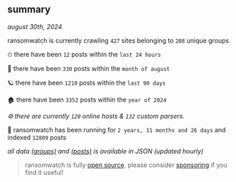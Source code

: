 
## summary
_august 30th, 2024_

ransomwatch is currently crawling `427` sites belonging to `208` unique groups

⏲ there have been `12` posts within the `last 24 hours`

🦈 there have been `330` posts within the `month of august`

🪐 there have been `1210` posts within the `last 90 days`

🏚 there have been `3352` posts within the `year of 2024`

_⚙️ there are currently `120` online hosts & `132` custom parsers._

🦕 ransomwatch has been running for `2 years, 11 months and 26 days` and indexed `12809` posts

_all data  [(groups)](http://ransomwhat.telemetry.ltd/groups) and [(posts)](http://ransomwhat.telemetry.ltd/posts) is available in JSON (updated hourly)_

> ransomwatch is fully [open source](https://github.com/joshhighet/ransomwatch#ransomwatch--). please consider [sponsoring](https://github.com/sponsors/joshhighet) if you find it useful!
